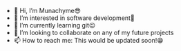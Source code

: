 - 👋 Hi, I’m Munachyme😎
- 👀 I’m interested in software development🤏
- 🌱 I’m currently learning git😉
- 💞️ I’m looking to collaborate on any of my future projects
- 📫 How to reach me: This would be updated soon!😁


